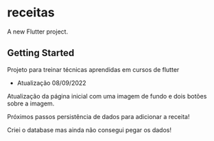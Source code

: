 # receitas

A new Flutter project.

## Getting Started

Projeto para treinar técnicas aprendidas em cursos de flutter

- Atualização 08/09/2022

Atualização da página inicial com uma imagem de fundo e dois botões sobre a imagem.

  Próximos passos persistência de dados para adicionar a receita!
  
Criei o database mas ainda não consegui pegar os dados!
